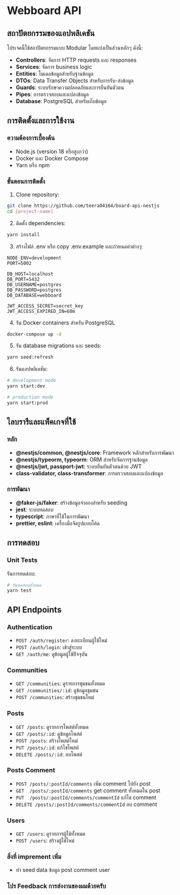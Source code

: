 # Webboard API


## สถาปัตยกรรมของแอปพลิเคชัน

โปรเจคนี้ใช้สถาปัตยกรรมแบบ Modular โดยแบ่งเป็นส่วนหลักๆ ดังนี้:

- **Controllers**: จัดการ HTTP requests และ responses
- **Services**: จัดการ business logic
- **Entities**: โมเดลข้อมูลสำหรับฐานข้อมูล
- **DTOs**: Data Transfer Objects สำหรับการรับ-ส่งข้อมูล
- **Guards**: ระบบรักษาความปลอดภัยและการยืนยันตัวตน
- **Pipes**: การตรวจสอบและแปลงข้อมูล
- **Database**: PostgreSQL สำหรับเก็บข้อมูล

## การติดตั้งและการใช้งาน

### ความต้องการเบื้องต้น
- Node.js (version 18 หรือสูงกว่า)
- Docker และ Docker Compose
- Yarn หรือ npm

### ขั้นตอนการติดตั้ง

1. Clone repository:
```bash
git clone https://github.com/teera04164/board-api-nestjs
cd [project-name]
```

2. ติดตั้ง dependencies:
```bash
yarn install
```

3. สร้างไฟล์ .env หรือ copy .env.example และกำหนดค่าต่างๆ:
```env
NODE_ENV=development
PORT=5002

DB_HOST=localhost
DB_PORT=5432
DB_USERNAME=postgres
DB_PASSWORD=postgres
DB_DATABASE=webboard

JWT_ACCESS_SECRET=secret_key
JWT_ACCESS_EXPIRED_IN=60m
```

4. รัน Docker containers สำหรับ PostgreSQL
```bash
docker-compose up -d
```

5. รัน database migrations และ seeds:
```bash
yarn seed:refresh
```

6. รันแอปพลิเคชัน:
```bash
# development mode
yarn start:dev

# production mode
yarn start:prod
```

## ไลบรารีและแพ็คเกจที่ใช้

### หลัก
- **@nestjs/common, @nestjs/core**: Framework หลักสำหรับการพัฒนา
- **@nestjs/typeorm, typeorm**: ORM สำหรับจัดการฐานข้อมูล
- **@nestjs/jwt, passport-jwt**: ระบบยืนยันตัวตนด้วย JWT
- **class-validator, class-transformer**: การตรวจสอบและแปลงข้อมูล

### การพัฒนา
- **@faker-js/faker**: สร้างข้อมูลจำลองสำหรับ seeding
- **jest**: ระบบทดสอบ
- **typescript**: ภาษาที่ใช้ในการพัฒนา
- **prettier, eslint**: เครื่องมือจัดรูปแบบโค้ด

## การทดสอบ

### Unit Tests
รันการทดสอบ:
```bash
# รันทดสอบทั้งหมด
yarn test

```

## API Endpoints

### Authentication
- `POST /auth/register`: ลงทะเบียนผู้ใช้ใหม่
- `POST /auth/login`: เข้าสู่ระบบ
- `GET /auth/me`: ดูข้อมูลผู้ใช้ปัจจุบัน

### Communities
- `GET /communities`: ดูรายการชุมชนทั้งหมด
- `GET /communities/:id`: ดูข้อมูลชุมชน
- `POST /communities`: สร้างชุมชนใหม่

### Posts
- `GET /posts`: ดูรายการโพสต์ทั้งหมด
- `GET /posts/:id`: ดูข้อมูลโพสต์
- `POST /posts`: สร้างโพสต์ใหม่
- `PUT /posts/:id`: แก้ไขโพสต์
- `DELETE /posts/:id`: ลบโพสต์

### Posts Comment
- `POST /posts/:postId/comments` เพิ่ม comment ไปยัง post
- `GET  /posts/:postId/comments` get comment ทั้งหมดใน post
- `PUT  /posts/:postId/comments/commentId` แก้ไข comment
- `DELETE /posts/:postId/comments/commentId` ลบ comment

### Users
- `GET /users`: ดูรายการผู้ใช้ทั้งหมด
- `POST /users`: สร้างผู้ใช้ใหม่


### สิ่งที่ imprement เพิ่ม
- ทำ seed data ข้อมูล post comment user

### โปร Feedback การส่งงานของผมด้วยครับ
